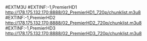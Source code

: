 #EXTM3U
#EXTINF:-1,PremierHD1
http://178.175.132.170:8888/02_PremierHD1_720p/chunklist.m3u8
#EXTINF:-1,PremierHD2
http://178.175.132.170:8888/02_PremierHD2_720p/chunklist.m3u8
#EXTINF:-1,PremierHD3
http://178.175.132.170:8888/02_PremierHD3_720p/chunklist.m3u8
